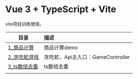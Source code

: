# Vue 3 + TypeScript + Vite

vite项目训练使用。


| 目录   | 描述 |
| -------------- | :----------- |
| [1_商品计算](https://github.com/FadedYu/ViteDemo/tree/master/src/components/1_商品计算) | 商品计算demo                      |
| [2_贪吃蛇游戏](https://github.com/FadedYu/ViteDemo/tree/master/src/components/2_贪吃蛇游戏) | 贪吃蛇，Api主入口：GameController |
| [3_ts数组去重](/src/components/3_ts数组去重) |  ts数组去重   |
|  |  |